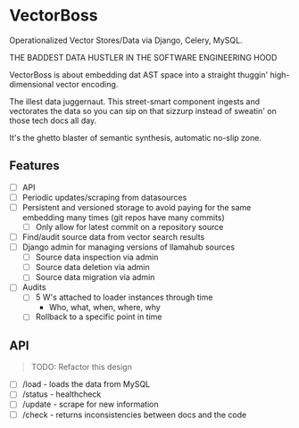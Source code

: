 # VectorBoss

Operationalized Vector Stores/Data via Django, Celery, MySQL.

THE BADDEST DATA HUSTLER IN THE SOFTWARE ENGINEERING HOOD

VectorBoss is about embedding dat AST space into a straight thuggin' high-dimensional vector encoding.

The illest data juggernaut. This street-smart component ingests and vectorates the data so you can sip on that sizzurp instead of sweatin' on those tech docs all day.

It's the ghetto blaster of semantic synthesis, automatic no-slip zone.

## Features

- [ ] API
- [ ] Periodic updates/scraping from datasources
- [ ] Persistent and versioned storage to avoid paying for the same embedding many times (git repos have many commits)
  - [ ] Only allow for latest commit on a repository source
- [ ] Find/audit source data from vector search results
- [ ] Django admin for managing versions of llamahub sources
  - [ ] Source data inspection via admin
  - [ ] Source data deletion via admin
  - [ ] Source data migration via admin
- [ ] Audits
  - [ ] 5 W's attached to loader instances through time
    - Who, what, when, where, why
  - [ ] Rollback to a specific point in time

## API

> TODO: Refactor this design

- [ ] /load - loads the data from MySQL
- [ ] /status - healthcheck
- [ ] /update - scrape for new information
- [ ] /check - returns inconsistencies between docs and the code
